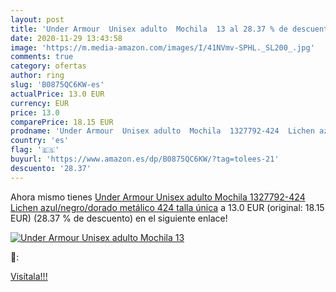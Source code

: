 ```yaml
---
layout: post
title: 'Under Armour  Unisex adulto  Mochila  13 al 28.37 % de descuento'
date: 2020-11-29 13:43:58
image: 'https://m.media-amazon.com/images/I/41NVmv-SPHL._SL200_.jpg'
comments: true
category: ofertas
author: ring
slug: 'B0875QC6KW-es'
actualPrice: 13.0 EUR
currency: EUR
price: 13.0
comparePrice: 18.15 EUR
prodname: 'Under Armour  Unisex adulto  Mochila  1327792-424  Lichen azul/negro/dorado metálico  424   talla única'
country: 'es'
flag: '🇪🇸'
buyurl: 'https://www.amazon.es/dp/B0875QC6KW/?tag=tolees-21'
descuento: '28.37'
---
```


Ahora mismo tienes [Under Armour  Unisex adulto  Mochila  1327792-424  Lichen azul/negro/dorado metálico  424   talla única](https://www.amazon.es/dp/B0875QC6KW/?tag=tolees-21) a 13.0 EUR (original: 18.15 EUR) (28.37 %  de descuento) en el siguiente enlace!

[![Under Armour  Unisex adulto  Mochila  13](https://m.media-amazon.com/images/I/41NVmv-SPHL._SL200_.jpg)](https://www.amazon.es/dp/B0875QC6KW/?tag=tolees-21)

🔎:


[Visítala!!!](https://www.amazon.es/dp/B0875QC6KW/?tag=tolees-21)
